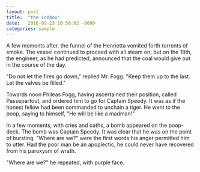 ```yaml
---
layout: post
title:  "the icebox"
date:   2016-09-23 10:58:02 -0600
categories: sample
---
```


<p>A few moments after, the funnel of the Henrietta vomited forth torrents of smoke.  The vessel continued to proceed with all steam on; but on the 18th, the engineer, as he had predicted, announced that the coal would give out in the course of the day.</p>

<p>"Do not let the fires go down," replied Mr. Fogg.  "Keep them up to the last.  Let the valves be filled."</p>

<p>Towards noon Phileas Fogg, having ascertained their position, called Passepartout, and ordered him to go for Captain Speedy.  It was as if the honest fellow had been commanded to unchain a tiger.  He went to the poop, saying to himself, "He will be like a madman!"</p>

<p>In a few moments, with cries and oaths, a bomb appeared on the poop-deck.  The bomb was Captain Speedy.  It was clear that he was on the point of bursting.  "Where are we?"  were the first words his anger permitted him to utter.  Had the poor man be an apoplectic, he could never have recovered from his paroxysm of wrath.</p>

<p>"Where are we?" he repeated, with purple face.</p>